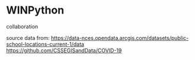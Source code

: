 # WINPython
collaboration

source data from:
https://data-nces.opendata.arcgis.com/datasets/public-school-locations-current-1/data
https://github.com/CSSEGISandData/COVID-19

